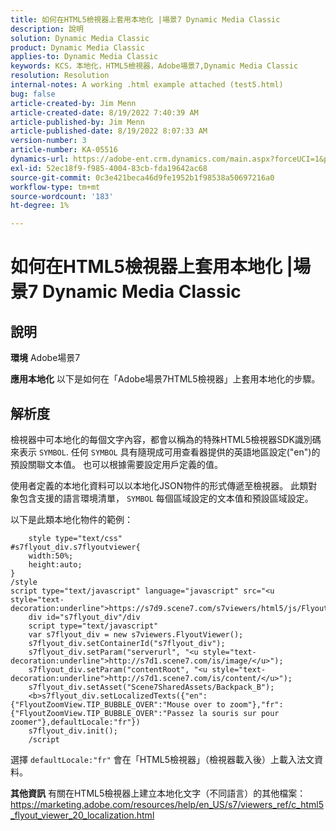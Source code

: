 ```yaml
---
title: 如何在HTML5檢視器上套用本地化 |場景7 Dynamic Media Classic
description: 說明
solution: Dynamic Media Classic
product: Dynamic Media Classic
applies-to: Dynamic Media Classic
keywords: KCS，本地化，HTML5檢視器，Adobe場景7,Dynamic Media Classic
resolution: Resolution
internal-notes: A working .html example attached (test5.html)
bug: false
article-created-by: Jim Menn
article-created-date: 8/19/2022 7:40:39 AM
article-published-by: Jim Menn
article-published-date: 8/19/2022 8:07:33 AM
version-number: 3
article-number: KA-05516
dynamics-url: https://adobe-ent.crm.dynamics.com/main.aspx?forceUCI=1&pagetype=entityrecord&etn=knowledgearticle&id=37f9dc35-921f-ed11-b83e-0022480866ad
exl-id: 52ec18f9-f985-4004-83cb-fda19642ac68
source-git-commit: 0c3e421beca46d9fe1952b1f98538a50697216a0
workflow-type: tm+mt
source-wordcount: '183'
ht-degree: 1%

---
```


# 如何在HTML5檢視器上套用本地化 |場景7 Dynamic Media Classic

## 說明


<b>環境</b>
Adobe場景7

<b>應用本地化</b>
以下是如何在「Adobe場景7HTML5檢視器」上套用本地化的步驟。




## 解析度


檢視器中可本地化的每個文字內容，都會以稱為的特殊HTML5檢視器SDK識別碼來表示 `SYMBOL`.
任何 `SYMBOL` 具有隨現成可用查看器提供的英語地區設定(&quot;en&quot;)的預設關聯文本值。 也可以根據需要設定用戶定義的值。

使用者定義的本地化資料可以以本地化JSON物件的形式傳遞至檢視器。
此類對象包含支援的語言環境清單， `SYMBOL` 每個區域設定的文本值和預設區域設定。

以下是此類本地化物件的範例：

```
    style type="text/css"
#s7flyout_div.s7flyoutviewer{
    width:50%;
    height:auto;
}
/style
script type="text/javascript" language="javascript" src="<u style="text-decoration:underline">https://s7d9.scene7.com/s7viewers/html5/js/FlyoutViewer.js</u>"/script
    div id="s7flyout_div"/div
    script type="text/javascript"
    var s7flyout_div = new s7viewers.FlyoutViewer();
    s7flyout_div.setContainerId("s7flyout_div");
    s7flyout_div.setParam("serverurl", "<u style="text-decoration:underline">http://s7d1.scene7.com/is/image/</u>");
    s7flyout_div.setParam("contentRoot", "<u style="text-decoration:underline">http://s7d1.scene7.com/is/content/</u>");
    s7flyout_div.setAsset("Scene7SharedAssets/Backpack_B");
    <b>s7flyout_div.setLocalizedTexts({"en":{"FlyoutZoomView.TIP_BUBBLE_OVER":"Mouse over to zoom"},"fr":{"FlyoutZoomView.TIP_BUBBLE_OVER":"Passez la souris sur pour zoomer"},defaultLocale:"fr"})
    s7flyout_div.init();
    /script
```

選擇 `defaultLocale:"fr"` 會在「HTML5檢視器」（檢視器載入後）上載入法文資料。

<b>其他資訊</b>
有關在HTML5檢視器上建立本地化文字（不同語言）的其他檔案：https://marketing.adobe.com/resources/help/en_US/s7/viewers_ref/c_html5_flyout_viewer_20_localization.html
